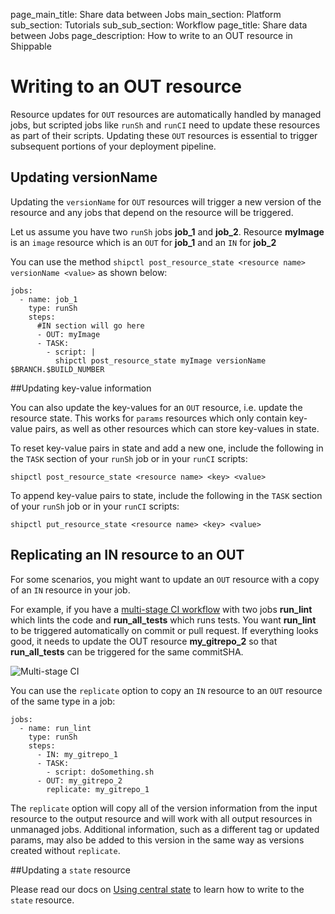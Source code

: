 page_main_title: Share data between Jobs
main_section: Platform
sub_section: Tutorials
sub_sub_section: Workflow
page_title: Share data between Jobs
page_description: How to write to an OUT resource in Shippable

# Writing to an OUT resource

Resource updates for `OUT` resources are automatically handled by managed jobs, but scripted jobs like `runSh` and `runCI` need to update these resources as part of their  scripts. Updating these `OUT` resources is essential to trigger subsequent portions of your deployment pipeline.


## Updating versionName

Updating the `versionName` for `OUT` resources will trigger a new version of the resource and any jobs that depend on the resource will be triggered.

Let us assume you have two `runSh` jobs **job_1** and **job_2**. Resource **myImage** is an `image` resource which is an `OUT` for **job_1** and an `IN` for **job_2**

You can use the method `shipctl post_resource_state <resource name> versionName <value>` as shown below:

```
jobs:
  - name: job_1
    type: runSh
    steps:
      #IN section will go here
      - OUT: myImage
      - TASK:
        - script: |
          shipctl post_resource_state myImage versionName $BRANCH.$BUILD_NUMBER

```

##Updating key-value information

You can also update the key-values for an `OUT` resource, i.e. update the resource state. This works for `params` resources which only contain key-value pairs, as well as other resources which can store key-values in state.

To reset key-value pairs in state and add a new one, include the following in the `TASK` section of your `runSh` job or in your `runCI` scripts:

```
shipctl post_resource_state <resource name> <key> <value>
```

To append key-value pairs to state, include the following in the `TASK` section of your `runSh` job or in your `runCI` scripts:

```
shipctl put_resource_state <resource name> <key> <value>
```

## Replicating an IN resource to an OUT

For some scenarios, you might want to update an `OUT` resource with a copy of an `IN` resource in your job.

For example, if you have a [multi-stage CI workflow](http://blog.shippable.com/multi-stage-ci) with two jobs **run_lint** which lints the code and **run_all_tests** which runs tests. You want **run_lint** to be triggered automatically on commit or pull request. If everything looks good, it needs to update the OUT resource **my_gitrepo_2** so that **run_all_tests** can be triggered for the same commitSHA.

<img src="/images/platform/tutorial/workflow/multi-stage-ci.png" alt="Multi-stage CI">

You can use the `replicate` option to copy an `IN` resource to an `OUT` resource of the same type in a job:

```
jobs:
  - name: run_lint
    type: runSh
    steps:
      - IN: my_gitrepo_1
      - TASK:
        - script: doSomething.sh
      - OUT: my_gitrepo_2
        replicate: my_gitrepo_1
```

The `replicate` option will copy all of the version information from the input resource to the output resource and will work with all output resources in unmanaged jobs.  Additional information, such as a different tag or updated params, may also be added to this version in the same way as versions created without `replicate`.

##Updating a `state` resource

Please read our docs on [Using central state](/platform/tutorial/workflow/using-central-state) to learn how to write to the `state` resource.
